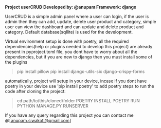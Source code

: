 **Project userCRUD
Developed by: @anupam
Framework: django**

UserCRUD is a simple admin panel where a user can login, if the user is admin then they can add, update, delete user product and category,
simple user can view the dashboard and can update and delete product and category. Default database(sqllite) is used for the development.

Virtual environment setup is done with poetry, all the required dependencies(help or plugins needed to develop this project) are already
present in pyproject.toml file, you dont have to worry about all the dependencies, but if you are new to django then you must install some 
of the plugins
>pip install pillow
>pip install django-utils-six
>django-crispy-forms

automatically, project will setup in your device, incase if you dont have poetry in your device use 'pip install poetry' to add poetry 
steps to run the code after cloning the project:

> cd path/to/this/cloned/folder
> POETRY INSTALL
> POETRY RUN PYTHON MANAGE.PY RUNSERVER

If you have any query regarding this project you can contact me @[anupam.siwakoti@gmail.com]
